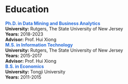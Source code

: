 # Education

<strong style="color: #276cda;">Ph.D. in Data Mining and Business Analytics</strong>  
**University:** Rutgers, The State University of New Jersey  
**Years:** 2018-2023  
**Advisor:** Prof. Hui Xiong  
<strong style="color: #276cda;">M.S. in Information Technology</strong>  
**University:** Rutgers, The State University of New Jersey  
**Years:** 2015-2017  
**Advisor:** Prof. Hui Xiong  
<strong style="color: #276cda;">B.S. in Economics</strong>  
**University:** Tongji University  
**Years:** 2011-2015